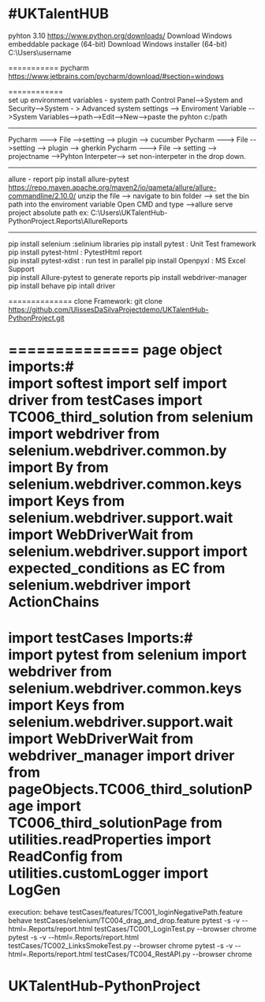#UKTalentHUB
============ 
pyhton 3.10 
https://www.python.org/downloads/ 
Download Windows embeddable package (64-bit)
Download Windows installer (64-bit)
C:\Users\username

===========
pycharm  
https://www.jetbrains.com/pycharm/download/#section=windows 

============  
set up environment variables - system path 
Control Panel-->System and Security-->System - > Advanced system settings --> Enviroment Variable -->System Variables-->path-->Edit-->New-->paste the pyhton c:/path

--------------
Pycharm ---> File -->setting --> plugin --> cucumber 
Pycharm ---> File -->setting --> plugin --> gherkin
Pycharm ---> File --> setting --> projectname -->Pyhton Interpeter--> set non-interpeter in the drop down. 

-------------
allure - report 
pip install allure-pytest
https://repo.maven.apache.org/maven2/io/qameta/allure/allure-commandline/2.10.0/
unzip the file --> navigate to bin folder --> set the bin path into the enviroment variable
Open CMD and type -->allure serve  project absolute path ex: C:\Users\UKTalentHub-PythonProject\.Reports\AllureReports
 
--------------
pip install selenium  :selinium libraries 
pip install pytest : Unit Test framework 
pip install pytest-html : PytestHtml report  
pip install pytest-xdist : run test in parallel 
pip install Openpyxl : MS Excel Support  
pip install Allure-pytest  to generate reports 
pip install webdriver-manager 
pip install behave
pip intall driver

============== 
clone Framework: 
git clone https://github.com/UlissesDaSilvaProjectdemo/UKTalentHub-PythonProject.git

============== 
page object imports:#  
import softest 
import self 
import driver from testCases import TC006_third_solution 
from selenium import webdriver 
from selenium.webdriver.common.by import By 
from selenium.webdriver.common.keys import Keys 
from selenium.webdriver.support.wait import WebDriverWait 
from selenium.webdriver.support import expected_conditions as EC
from selenium.webdriver import ActionChains
============= 
import testCases Imports:#  
import pytest 
from selenium import webdriver 
from selenium.webdriver.common.keys import Keys 
from selenium.webdriver.support.wait import WebDriverWait 
from webdriver_manager import driver 
from pageObjects.TC006_third_solutionPage import TC006_third_solutionPage 
from utilities.readProperties import ReadConfig 
from utilities.customLogger import LogGen 
================ 
execution:
behave testCases/features/TC001_loginNegativePath.feature
behave testCases/selenium/TC004_drag_and_drop.feature
pytest -s -v  --html=.Reports/report.html testCases/TC001_LoginTest.py --browser chrome
pytest -s -v  --html=.Reports/report.html testCases/TC002_LinksSmokeTest.py --browser chrome
pytest -s -v  --html=.Reports/report.html testCases/TC004_RestAPI.py --browser chrome
# UKTalentHub-PythonProject

